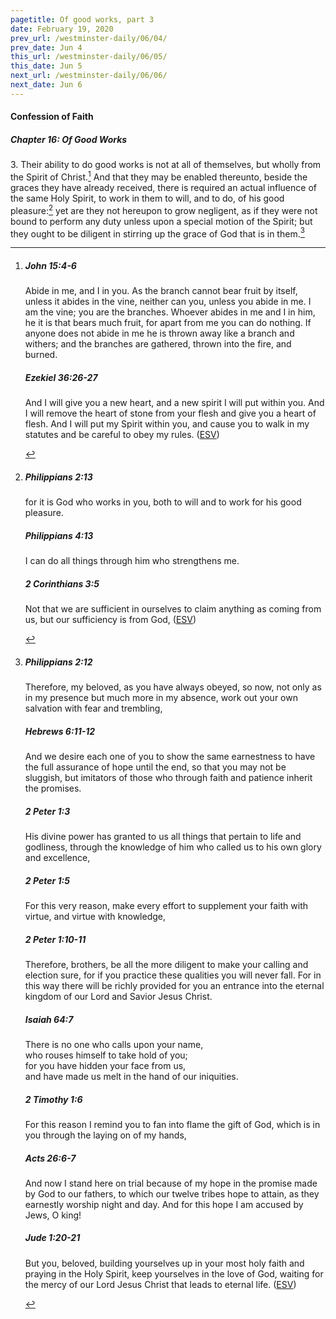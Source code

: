 ```yaml
---
pagetitle: Of good works, part 3
date: February 19, 2020
prev_url: /westminster-daily/06/04/
prev_date: Jun 4
this_url: /westminster-daily/06/05/
this_date: Jun 5
next_url: /westminster-daily/06/06/
next_date: Jun 6
---
```


#### Confession of Faith

##### Chapter 16: Of Good Works

3\. Their ability to do good works is not at all of themselves, but wholly from the Spirit of Christ.[^fnref:wcf1] And that they may be enabled thereunto, beside the graces they have already received, there is required an actual influence of the same Holy Spirit, to work in them to will, and to do, of his good pleasure:[^fnref:wcf2] yet are they not hereupon to grow negligent, as if they were not bound to perform any duty unless upon a special motion of the Spirit; but they ought to be diligent in stirring up the grace of God that is in them.[^fnref:wcf3]

[^fnref:wcf1]: <div class="esv"><h5>John 15:4-6</h5> <div class="esv-text"><p id="p43015004.01-1"><span class="woc">Abide in me, and I in you. As the branch cannot bear fruit by itself, unless it abides in the vine, neither can you, unless you abide in me.</span> <span class="woc">I am the vine; you are the branches. Whoever abides in me and I in him, he it is that bears much fruit, for apart from me you can do nothing.</span> <span class="woc">If anyone does not abide in me he is thrown away like a branch and withers; and the branches are gathered, thrown into the fire, and burned.</span></p> </div><h5>Ezekiel 36:26-27</h5> <div class="esv-text"><p id="p26036026.01-2">And I will give you a new heart, and a new spirit I will put within you. And I will remove the heart of stone from your flesh and give you a heart of flesh. And I will put my Spirit within you, and cause you to walk in my statutes and be careful to obey my rules.  (<a href="http://www.esv.org" class="copyright">ESV</a>)</p> </div> </div>

[^fnref:wcf2]: <div class="esv"><h5>Philippians 2:13</h5> <div class="esv-text"><p id="p50002013.01-1">for it is God who works in you, both to will and to work for his good pleasure.</p> </div><h5>Philippians 4:13</h5> <div class="esv-text"><p id="p50004013.01-2">I can do all things through him who strengthens me.</p> </div><h5>2 Corinthians 3:5</h5> <div class="esv-text"><p id="p47003005.01-3">Not that we are sufficient in ourselves to claim anything as coming from us, but our sufficiency is from God,  (<a href="http://www.esv.org" class="copyright">ESV</a>)</p> </div> </div>

[^fnref:wcf3]: <div class="esv"><h5>Philippians 2:12</h5> <div class="esv-text"> <p id="p50002012.05-1">Therefore, my beloved, as you have always obeyed, so now, not only as in my presence but much more in my absence, work out your own salvation with fear and trembling,</p> </div><h5>Hebrews 6:11-12</h5> <div class="esv-text"><p id="p58006011.01-2">And we desire each one of you to show the same earnestness to have the full assurance of hope until the end, so that you may not be sluggish, but imitators of those who through faith and patience inherit the promises.</p> </div><h5>2 Peter 1:3</h5> <div class="esv-text"> <p id="p61001003.07-3">His divine power has granted to us all things that pertain to life and godliness, through the knowledge of him who called us to his own glory and excellence,</p> </div><h5>2 Peter 1:5</h5> <div class="esv-text"><p id="p61001005.01-4">For this very reason, make every effort to supplement your faith with virtue, and virtue with knowledge,</p> </div><h5>2 Peter 1:10-11</h5> <div class="esv-text"><p id="p61001010.01-5">Therefore, brothers, be all the more diligent to make your calling and election sure, for if you practice these qualities you will never fall. For in this way there will be richly provided for you an entrance into the eternal kingdom of our Lord and Savior Jesus Christ.</p> </div><h5>Isaiah 64:7</h5> <div class="esv-text"><div class="block-indent"> <p class="line-group" id="p23064007.01-6">There is no one who calls upon your name,<br /> <span class="indent"></span>who rouses himself to take hold of you;<br /> for you have hidden your face from us,<br /> <span class="indent"></span>and have made us melt in the hand of our iniquities.</p> </div> </div><h5>2 Timothy 1:6</h5> <div class="esv-text"><p id="p55001006.01-7">For this reason I remind you to fan into flame the gift of God, which is in you through the laying on of my hands,</p> </div><h5>Acts 26:6-7</h5> <div class="esv-text"><p id="p44026006.01-8">And now I stand here on trial because of my hope in the promise made by God to our fathers, to which our twelve tribes hope to attain, as they earnestly worship night and day. And for this hope I am accused by Jews, O king!</p> </div><h5>Jude 1:20-21</h5> <div class="esv-text"><p id="p65001020.01-9">But you, beloved, building yourselves up in your most holy faith and praying in the Holy Spirit, keep yourselves in the love of God, waiting for the mercy of our Lord Jesus Christ that leads to eternal life.  (<a href="http://www.esv.org" class="copyright">ESV</a>)</p> </div> </div>

